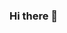 ### Hi there 👋

<!--
**Biplavroy2001/Biplavroy2001** is a ✨ _special_ ✨ repository because its `README.md` (this file) appears on your GitHub profile.

Here are some ideas to get you started:

- 🔭 I’m currently working on Android development
- 🌱 I’m currently learning Androiid development
- 👯 I’m looking to collaborate on Android development
- 💬 Ask me about android development
- 📫 How to reach me: harryroy756@gmail.com
- 😄 Pronouns: he/him

-->
